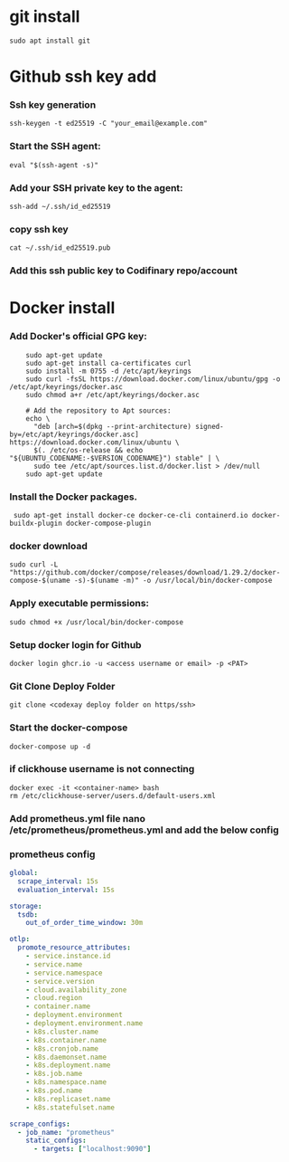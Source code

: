 # git install
    sudo apt install git


# Github ssh key add


### Ssh key generation 
    ssh-keygen -t ed25519 -C "your_email@example.com"

### Start the SSH agent:
    eval "$(ssh-agent -s)"

### Add your SSH private key to the agent:
    ssh-add ~/.ssh/id_ed25519

### copy ssh key 
    cat ~/.ssh/id_ed25519.pub

### Add this ssh public key to Codifinary repo/account

# Docker install 
###  Add Docker's official GPG key:
        sudo apt-get update
        sudo apt-get install ca-certificates curl
        sudo install -m 0755 -d /etc/apt/keyrings
        sudo curl -fsSL https://download.docker.com/linux/ubuntu/gpg -o /etc/apt/keyrings/docker.asc
        sudo chmod a+r /etc/apt/keyrings/docker.asc
        
        # Add the repository to Apt sources:
        echo \
          "deb [arch=$(dpkg --print-architecture) signed-by=/etc/apt/keyrings/docker.asc] https://download.docker.com/linux/ubuntu \
          $(. /etc/os-release && echo "${UBUNTU_CODENAME:-$VERSION_CODENAME}") stable" | \
          sudo tee /etc/apt/sources.list.d/docker.list > /dev/null
        sudo apt-get update
        
### Install the Docker packages.
     sudo apt-get install docker-ce docker-ce-cli containerd.io docker-buildx-plugin docker-compose-plugin


### docker download 
    sudo curl -L "https://github.com/docker/compose/releases/download/1.29.2/docker-compose-$(uname -s)-$(uname -m)" -o /usr/local/bin/docker-compose

###  Apply executable permissions:
    sudo chmod +x /usr/local/bin/docker-compose

### Setup docker login for Github 
    docker login ghcr.io -u <access username or email> -p <PAT>

### Git Clone Deploy Folder
    git clone <codexay deploy folder on https/ssh>

### Start the docker-compose
    docker-compose up -d

### if clickhouse username is not connecting
    docker exec -it <container-name> bash
    rm /etc/clickhouse-server/users.d/default-users.xml

### Add prometheus.yml file nano /etc/prometheus/prometheus.yml and add the below config
### prometheus config
```yaml
global:
  scrape_interval: 15s
  evaluation_interval: 15s

storage:
  tsdb:
    out_of_order_time_window: 30m

otlp:
  promote_resource_attributes:
    - service.instance.id
    - service.name
    - service.namespace
    - service.version
    - cloud.availability_zone
    - cloud.region
    - container.name
    - deployment.environment
    - deployment.environment.name
    - k8s.cluster.name
    - k8s.container.name
    - k8s.cronjob.name
    - k8s.daemonset.name
    - k8s.deployment.name
    - k8s.job.name
    - k8s.namespace.name
    - k8s.pod.name
    - k8s.replicaset.name
    - k8s.statefulset.name

scrape_configs:
  - job_name: "prometheus"
    static_configs:
      - targets: ["localhost:9090"]
```
